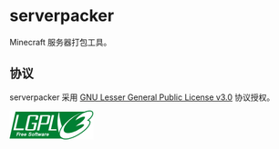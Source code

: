 # serverpacker

Minecraft 服务器打包工具。

## 协议

serverpacker 采用 [GNU Lesser General Public License v3.0](https://www.gnu.org/licenses/lgpl-3.0.en.html) 协议授权。

![License Icon](lgplv3.png)